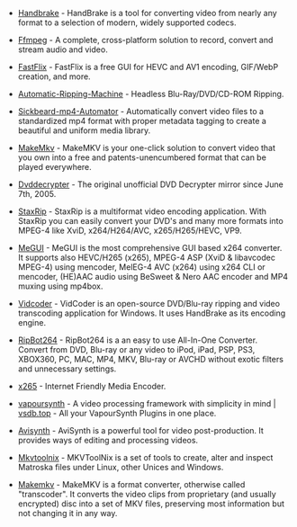 * [Handbrake](https://handbrake.fr/) - HandBrake is a tool for converting video from nearly any format to a selection of modern, widely supported codecs.

* [Ffmpeg](https://ffmpeg.org/) - A complete, cross-platform solution to record, convert and stream audio and video.

* [FastFlix](https://github.com/cdgriffith/FastFlix) - FastFlix is a free GUI for HEVC and AV1 encoding, GIF/WebP creation, and more.

* [Automatic-Ripping-Machine](https://b3n.org/automatic-ripping-machine/) - Headless Blu-Ray/DVD/CD-ROM Ripping.

* [Sickbeard-mp4-Automator](https://github.com/mdhiggins/sickbeard_mp4_automator) - Automatically convert video files to a standardized mp4 format with proper metadata tagging to create a beautiful and uniform media library.

* [MakeMkv](http://www.makemkv.com/) - MakeMKV is your one-click solution to convert video that you own into a free and patents-unencumbered format that can be played everywhere.

* [Dvddecrypter](http://dvddecrypter.org.uk/) - The original unofficial DVD Decrypter mirror since June 7th, 2005.

* [StaxRip](https://github.com/staxrip/staxrip) - StaxRip is a multiformat video encoding application. With StaxRip you can easily convert your DVD's and many more formats into MPEG-4 like XviD, x264/H264/AVC, x265/H265/HEVC, VP9.

* [MeGUI](https://www.videohelp.com/software/MeGUI) - MeGUI is the most comprehensive GUI based x264 converter. It supports also HEVC/H265 (x265), MPEG-4 ASP (XviD & libavcodec MPEG-4) using mencoder, MelEG-4 AVC (x264) using x264 CLI or mencoder, (HE)AAC audio using BeSweet & Nero AAC encoder and MP4 muxing using mp4box.

* [Vidcoder](https://vidcoder.net/) - VidCoder is an open-source DVD/Blu-ray ripping and video transcoding application for Windows. It uses HandBrake as its encoding engine.

* [RipBot264](https://www.videohelp.com/software/RipBot264) - RipBot264 is a an easy to use All-In-One Converter. Convert from DVD, Blu-ray or any video to iPod, iPad, PSP, PS3, XBOX360, PC, MAC, MP4, MKV, Blu-ray or AVCHD without exotic filters and unnecessary settings.

* [x265](http://x265.github.io/) - Internet Friendly Media Encoder.

* [vapoursynth](https://www.vapoursynth.com/) - A video processing framework with simplicity in mind | [vsdb.top](https://vsdb.top/) - All your VapourSynth Plugins in one place.

* [Avisynth](http://avisynth.nl/index.php/Main_Page) - AviSynth is a powerful tool for video post-production. It provides ways of editing and processing videos.

* [Mkvtoolnix](https://mkvtoolnix.download/) - MKVToolNix is a set of tools to create, alter and inspect Matroska files under Linux, other Unices and Windows.

* [Makemkv](https://www.makemkv.com/) - MakeMKV is a format converter, otherwise called "transcoder". It converts the video clips from proprietary (and usually encrypted) disc into a set of MKV files, preserving most information but not changing it in any way.
